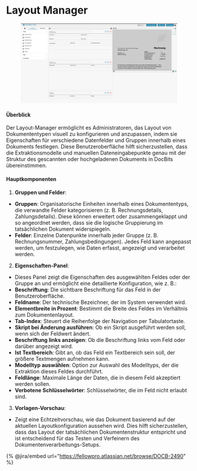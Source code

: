 # Layout Manager

<figure><img src="../../../../.gitbook/assets/Bildschirmfoto%202024-05-08%20um%2008.46.24.png" alt=""><figcaption></figcaption></figure>

#### Überblick

Der Layout-Manager ermöglicht es Administratoren, das Layout von Dokumententypen visuell zu konfigurieren und anzupassen, indem sie Eigenschaften für verschiedene Datenfelder und Gruppen innerhalb eines Dokuments festlegen. Diese Benutzeroberfläche hilft sicherzustellen, dass die Extraktionsmodelle und manuellen Dateneingabepunkte genau mit der Struktur des gescannten oder hochgeladenen Dokuments in DocBits übereinstimmen.

#### Hauptkomponenten

1. **Gruppen und Felder**:

* **Gruppen**: Organisatorische Einheiten innerhalb eines Dokumententyps, die verwandte Felder kategorisieren (z. B. Rechnungsdetails, Zahlungsdetails). Diese können erweitert oder zusammengeklappt und so angeordnet werden, dass sie die logische Gruppierung im tatsächlichen Dokument widerspiegeln.
* **Felder**: Einzelne Datenpunkte innerhalb jeder Gruppe (z. B. Rechnungsnummer, Zahlungsbedingungen). Jedes Feld kann angepasst werden, um festzulegen, wie Daten erfasst, angezeigt und verarbeitet werden.

2. **Eigenschaften-Panel**:

* Dieses Panel zeigt die Eigenschaften des ausgewählten Feldes oder der Gruppe an und ermöglicht eine detaillierte Konfiguration, wie z. B.:
* **Beschriftung**: Die sichtbare Beschriftung für das Feld in der Benutzeroberfläche.
* **Feldname**: Der technische Bezeichner, der im System verwendet wird.
* **Elementbreite in Prozent**: Bestimmt die Breite des Feldes im Verhältnis zum Dokumentenlayout.
* **Tab-Index**: Steuert die Reihenfolge der Navigation per Tabulatortaste.
* **Skript bei Änderung ausführen**: Ob ein Skript ausgeführt werden soll, wenn sich der Feldwert ändert.
* **Beschriftung links anzeigen**: Ob die Beschriftung links vom Feld oder darüber angezeigt wird.
* **Ist Textbereich**: Gibt an, ob das Feld ein Textbereich sein soll, der größere Textmengen aufnehmen kann.
* **Modelltyp auswählen**: Option zur Auswahl des Modelltyps, der die Extraktion dieses Feldes durchführt.
* **Feldlänge**: Maximale Länge der Daten, die in diesem Feld akzeptiert werden sollen.
* **Verbotene Schlüsselwörter**: Schlüsselwörter, die im Feld nicht erlaubt sind.

3. **Vorlagen-Vorschau**:

* Zeigt eine Echtzeitvorschau, wie das Dokument basierend auf der aktuellen Layoutkonfiguration aussehen wird. Dies hilft sicherzustellen, dass das Layout der tatsächlichen Dokumentenstruktur entspricht und ist entscheidend für das Testen und Verfeinern des Dokumentenverarbeitungs-Setups.

{% @jira/embed url="https://fellowpro.atlassian.net/browse/DOCB-2490" %}
